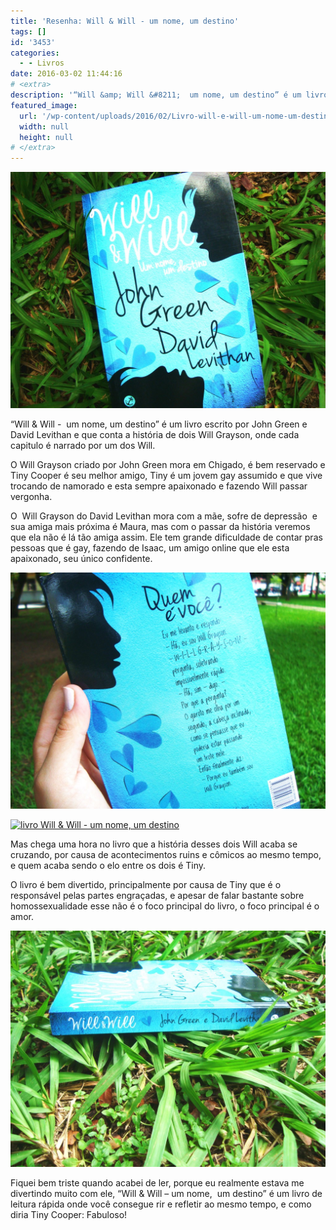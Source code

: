 ```yaml
---
title: 'Resenha: Will & Will - um nome, um destino'
tags: []
id: '3453'
categories:
  - - Livros
date: 2016-03-02 11:44:16
# <extra>
description: '“Will &amp; Will &#8211;  um nome, um destino” é um livro escrito por John Green e David Levithan e que conta a história de dois Will Grayson, onde cada capitulo é narrado por um dos Will. O Will Grayson criado por John Green mora em Chigado, é bem reservado e Tiny Cooper é seu melhor amigo, Tiny é um jovem gay assumido e que vive trocando de namorado e esta sempre apaixonado e fazendo Will passar vergonha. O  Will Grayson do David Levithan mora com a mãe, sofre de depressão  e sua amiga mais próxima é Maura, mas com o passar da história veremos que ela não é lá tão amiga assim. Ele tem grande dificuldade de contar pras pessoas que é gay, fazendo de Isaac, um amigo online que ele esta apaixonado, seu único confidente. &nbsp; Mas chega uma &hellip;'
featured_image: 
  url: '/wp-content/uploads/2016/02/Livro-will-e-will-um-nome-um-destino-1024x768.jpg'
  width: null
  height: null
# </extra>
---
```


[![capa do livro Will & Will - um nome, um destino](/wp-content/uploads/2016/02/Livro-will-e-will-um-nome-um-destino-1024x768.jpg)](/wp-content/uploads/2016/02/Livro-will-e-will-um-nome-um-destino.jpg)

“Will & Will -  um nome, um destino” é um livro escrito por John Green e David Levithan e que conta a história de dois Will Grayson, onde cada capitulo é narrado por um dos Will.

O Will Grayson criado por John Green mora em Chigado, é bem reservado e Tiny Cooper é seu melhor amigo, Tiny é um jovem gay assumido e que vive trocando de namorado e esta sempre apaixonado e fazendo Will passar vergonha.

O  Will Grayson do David Levithan mora com a mãe, sofre de depressão  e sua amiga mais próxima é Maura, mas com o passar da história veremos que ela não é lá tão amiga assim. Ele tem grande dificuldade de contar pras pessoas que é gay, fazendo de Isaac, um amigo online que ele esta apaixonado, seu único confidente.

[![livro Will e Will - um nome, um destino - contra-capa](/wp-content/uploads/2016/02/contra-capa-Will-Will-um-nome-um-destino-1024x768.jpg)](/wp-content/uploads/2016/02/contra-capa-Will-Will-um-nome-um-destino.jpg)

[![livro Will & Will - um nome, um destino](/wp-content/uploads/2016/02/páginas-do-livro-Will-Will-1024x768.jpg)](/wp-content/uploads/2016/02/páginas-do-livro-Will-Will.jpg)

Mas chega uma hora no livro que a história desses dois Will acaba se cruzando, por causa de acontecimentos ruins e cômicos ao mesmo tempo, e quem acaba sendo o elo entre os dois é Tiny.

O livro é bem divertido, principalmente por causa de Tiny que é o responsável pelas partes engraçadas, e apesar de falar bastante sobre homossexualidade esse não é o foco principal do livro, o foco principal é o amor.

[![Lombada do livro - will e will - um nome, um destino](/wp-content/uploads/2016/02/lombada-Will-e-will-1024x768.jpg)](/wp-content/uploads/2016/02/lombada-Will-e-will.jpg)

Fiquei bem triste quando acabei de ler, porque eu realmente estava me divertindo muito com ele, “Will & Will – um nome,  um destino” é um livro de leitura rápida onde você consegue rir e refletir ao mesmo tempo, e como diria Tiny Cooper: Fabuloso!
